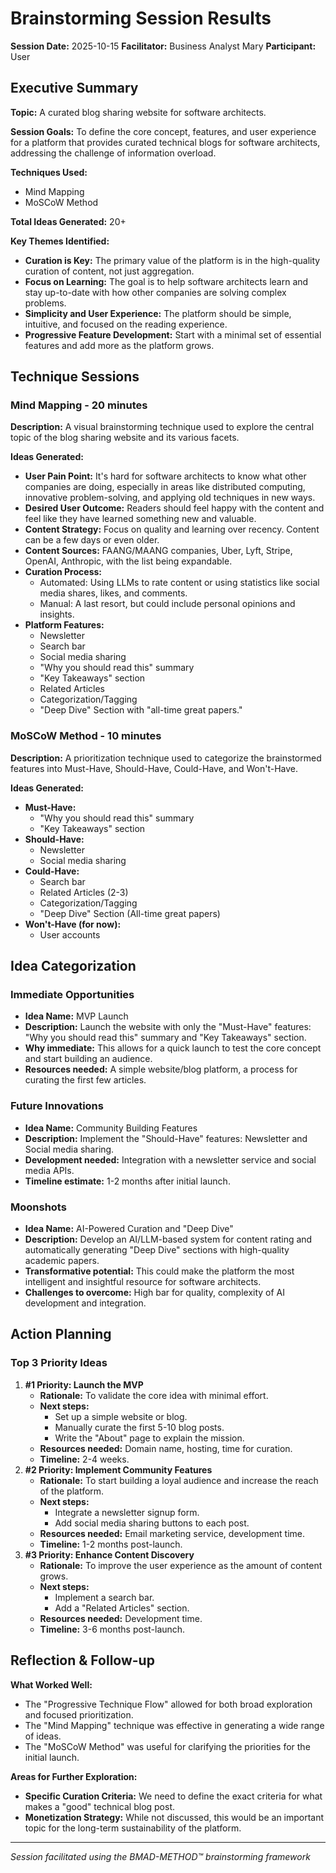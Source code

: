 # Brainstorming Session Results

**Session Date:** 2025-10-15
**Facilitator:** Business Analyst Mary
**Participant:** User

## Executive Summary

**Topic:** A curated blog sharing website for software architects.

**Session Goals:** To define the core concept, features, and user experience for a platform that provides curated technical blogs for software architects, addressing the challenge of information overload.

**Techniques Used:**
*   Mind Mapping
*   MoSCoW Method

**Total Ideas Generated:** 20+

**Key Themes Identified:**
*   **Curation is Key:** The primary value of the platform is in the high-quality curation of content, not just aggregation.
*   **Focus on Learning:** The goal is to help software architects learn and stay up-to-date with how other companies are solving complex problems.
*   **Simplicity and User Experience:** The platform should be simple, intuitive, and focused on the reading experience.
*   **Progressive Feature Development:** Start with a minimal set of essential features and add more as the platform grows.

## Technique Sessions

### Mind Mapping - 20 minutes

**Description:** A visual brainstorming technique used to explore the central topic of the blog sharing website and its various facets.

**Ideas Generated:**
*   **User Pain Point:** It's hard for software architects to know what other companies are doing, especially in areas like distributed computing, innovative problem-solving, and applying old techniques in new ways.
*   **Desired User Outcome:** Readers should feel happy with the content and feel like they have learned something new and valuable.
*   **Content Strategy:** Focus on quality and learning over recency. Content can be a few days or even older.
*   **Content Sources:** FAANG/MAANG companies, Uber, Lyft, Stripe, OpenAI, Anthropic, with the list being expandable.
*   **Curation Process:**
    *   Automated: Using LLMs to rate content or using statistics like social media shares, likes, and comments.
    *   Manual: A last resort, but could include personal opinions and insights.
*   **Platform Features:**
    *   Newsletter
    *   Search bar
    *   Social media sharing
    *   "Why you should read this" summary
    *   "Key Takeaways" section
    *   Related Articles
    *   Categorization/Tagging
    *   "Deep Dive" Section with "all-time great papers."

### MoSCoW Method - 10 minutes

**Description:** A prioritization technique used to categorize the brainstormed features into Must-Have, Should-Have, Could-Have, and Won't-Have.

**Ideas Generated:**
*   **Must-Have:**
    *   "Why you should read this" summary
    *   "Key Takeaways" section
*   **Should-Have:**
    *   Newsletter
    *   Social media sharing
*   **Could-Have:**
    *   Search bar
    *   Related Articles (2-3)
    *   Categorization/Tagging
    *   "Deep Dive" Section (All-time great papers)
*   **Won't-Have (for now):**
    *   User accounts

## Idea Categorization

### Immediate Opportunities
*   **Idea Name:** MVP Launch
*   **Description:** Launch the website with only the "Must-Have" features: "Why you should read this" summary and "Key Takeaways" section.
*   **Why immediate:** This allows for a quick launch to test the core concept and start building an audience.
*   **Resources needed:** A simple website/blog platform, a process for curating the first few articles.

### Future Innovations
*   **Idea Name:** Community Building Features
*   **Description:** Implement the "Should-Have" features: Newsletter and Social media sharing.
*   **Development needed:** Integration with a newsletter service and social media APIs.
*   **Timeline estimate:** 1-2 months after initial launch.

### Moonshots
*   **Idea Name:** AI-Powered Curation and "Deep Dive"
*   **Description:** Develop an AI/LLM-based system for content rating and automatically generating "Deep Dive" sections with high-quality academic papers.
*   **Transformative potential:** This could make the platform the most intelligent and insightful resource for software architects.
*   **Challenges to overcome:** High bar for quality, complexity of AI development and integration.

## Action Planning

### Top 3 Priority Ideas
1.  **#1 Priority: Launch the MVP**
    *   **Rationale:** To validate the core idea with minimal effort.
    *   **Next steps:**
        *   Set up a simple website or blog.
        *   Manually curate the first 5-10 blog posts.
        *   Write the "About" page to explain the mission.
    *   **Resources needed:** Domain name, hosting, time for curation.
    *   **Timeline:** 2-4 weeks.
2.  **#2 Priority: Implement Community Features**
    *   **Rationale:** To start building a loyal audience and increase the reach of the platform.
    *   **Next steps:**
        *   Integrate a newsletter signup form.
        *   Add social media sharing buttons to each post.
    *   **Resources needed:** Email marketing service, development time.
    *   **Timeline:** 1-2 months post-launch.
3.  **#3 Priority: Enhance Content Discovery**
    *   **Rationale:** To improve the user experience as the amount of content grows.
    *   **Next steps:**
        *   Implement a search bar.
        *   Add a "Related Articles" section.
    *   **Resources needed:** Development time.
    *   **Timeline:** 3-6 months post-launch.

## Reflection & Follow-up

**What Worked Well:**
*   The "Progressive Technique Flow" allowed for both broad exploration and focused prioritization.
*   The "Mind Mapping" technique was effective in generating a wide range of ideas.
*   The "MoSCoW Method" was useful for clarifying the priorities for the initial launch.

**Areas for Further Exploration:**
*   **Specific Curation Criteria:** We need to define the exact criteria for what makes a "good" technical blog post.
*   **Monetization Strategy:** While not discussed, this would be an important topic for the long-term sustainability of the platform.

---

*Session facilitated using the BMAD-METHOD™ brainstorming framework*

